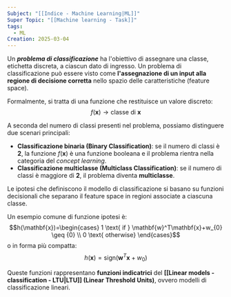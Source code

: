 ```yaml
---
Subject: "[[Indice - Machine Learning|ML]]"
Super Topic: "[[Machine learning - Task]]"
tags:
  - ML
Creation: 2025-03-04
---
```

Un ___problema di classificazione___  ha l'obiettivo di assegnare una classe, etichetta discreta, a ciascun dato di ingresso.
Un problema di classificazione può essere visto come **l'assegnazione di un input alla regione di decisione corretta** nello spazio delle caratteristiche (feature space).

Formalmente, si tratta di una funzione che restituisce un valore discreto:
$$f(\mathbf{x})\to \text{classe di } \mathbf{x}$$


A seconda del numero di classi presenti nel problema, possiamo distinguere due scenari principali:

- **Classificazione binaria (Binary Classification)**: se il numero di classi è **2**, la funzione $f(\mathbf{x})$ è una funzione booleana e il problema rientra nella categoria del _concept learning_. 
- **Classificazione multiclasse (Multiclass Classification)**: se il numero di classi è maggiore di **2**, il problema diventa **multiclasse**.



Le ipotesi che definiscono il modello di classificazione si basano su funzioni decisionali che separano il feature space in regioni associate a ciascuna classe. 

Un esempio comune di funzione ipotesi è:
$$h(\mathbf{x})=\begin{cases}
1 \text{  if  } \mathbf{w}^T\mathbf{x}+w_{0} \geq {0} \\
0 \text{        otherwise}
\end{cases}$$
o in forma più compatta:
$$h(\mathbf{x})=\text{sign}(\mathbf{w}^T\mathbf{x}+w_{0})$$


Queste funzioni rappresentano **funzioni indicatrici** del **[[Linear models - classification - LTU|LTU]] (Linear Threshold Units)**, ovvero modelli di classificazione lineari.